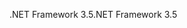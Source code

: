 <span data-ttu-id="69e5d-101">.NET Framework 3.5</span><span class="sxs-lookup"><span data-stu-id="69e5d-101">.NET Framework 3.5</span></span>